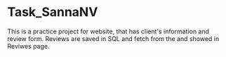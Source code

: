 # Task_SannaNV

This is a practice project for website, that has client's information and review form. Reviews are saved in SQL and fetch from the and showed in Reviwes page.
